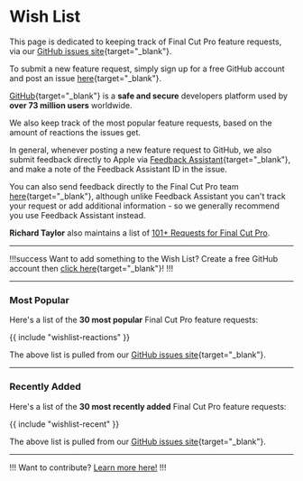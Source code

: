 # Wish List

This page is dedicated to keeping track of Final Cut Pro feature requests, via our [GitHub issues site](https://github.com/CommandPost/FCPCafe/issues){target="_blank"}.

To submit a new feature request, simply sign up for a free GitHub account and post an issue [here](https://github.com/CommandPost/FCPCafe/issues/new?assignees=&labels=&projects=&template=feature-request.md&title=){target="_blank"}.

[GitHub](https://github.com){target="_blank"} is a **safe and secure** developers platform used by **over 73 million users** worldwide.

We also keep track of the most popular feature requests, based on the amount of reactions the issues get.

In general, whenever posting a new feature request to GitHub, we also submit feedback directly to Apple via [Feedback Assistant](https://feedbackassistant.apple.com){target="_blank"}, and make a note of the Feedback Assistant ID in the issue.

You can also send feedback directly to the Final Cut Pro team [here](https://www.apple.com/feedback/finalcutpro/){target="_blank"}, although unlike Feedback Assistant you can't track your request or add additional information - so we generally recommend you use Feedback Assistant instead.

**Richard Taylor** also maintains a list of [101+ Requests for Final Cut Pro](https://fcpx.tv/top.html).

---

!!!success Want to add something to the Wish List?
Create a free GitHub account then [click here](https://github.com/CommandPost/FCPCafe/issues/new?assignees=&labels=&projects=&template=feature-request.md&title=){target="_blank"}!
!!!

---

### Most Popular

Here's a list of the **30 most popular** Final Cut Pro feature requests:

{{ include "wishlist-reactions" }}

The above list is pulled from our [GitHub issues site](https://github.com/CommandPost/FCPCafe/issues){target="_blank"}.

---

### Recently Added

Here's a list of the **30 most recently added** Final Cut Pro feature requests:

{{ include "wishlist-recent" }}

The above list is pulled from our [GitHub issues site](https://github.com/CommandPost/FCPCafe/issues){target="_blank"}.

---

!!!
Want to contribute? [Learn more here!](/contribute/)
!!!
